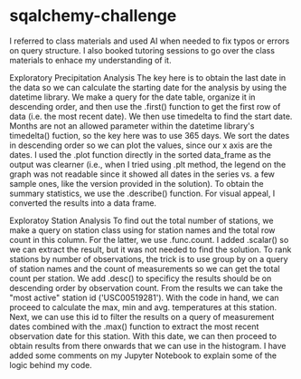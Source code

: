 # sqalchemy-challenge

I referred to class materials and used AI when needed to fix typos or errors on query structure. I also booked tutoring sessions to go over the class materials to enhace my
understanding of it.

Exploratory Precipitation Analysis
The key here is to obtain the last date in the data so we can calculate the starting date for the analysis by using the datetime library.
We make a query for the date table, organize it in descending order, and then use the .first() function to get the first row of data (i.e. the most recent date).
We then use timedelta to find the start date. Months are not an allowed parameter within the datetime library's timedelta() fuction, so the key here was to use 365 days.
We sort the dates in descending order so we can plot the values, since our x axis are the dates.
I used the .plot function directly in the sorted data_frame as the output was clearner (i.e., when I tried using .plt method, the legend on the graph was not readable since it
showed all dates in the series vs. a few sample ones, like the version provided in the solution).
To obtain the summary statistics, we use the .describe() function. For visual appeal, I converted the results into a data frame.

Exploratoy Station Analysis
To find out the total number of stations, we make a query on station class using for station names and the total row count in this column.
For the latter, we use .func.count. I added .scalar() so we can extract the result, but it was not needed to find the solution.
To rank stations by number of observations, the trick is to use group by on a query of station names and the count of measurements so we can get the total count per station. We add .desc() to specificy the results should be on descending order by observation count. From the results we can take the "most active" station id ('USC00519281').
With the code in hand, we can proceed to calculate the max, min and avg. temperatures at this station.
Next, we can use this id to filter the results on a query of measurement dates combined with the .max() function to extract the most recent observation date for this station.
With this date, we can then proceed to obtain results from there onwards that we can use in the histogram. I have added some comments on my Jupyter Notebook to explain some of the logic behind my code.

